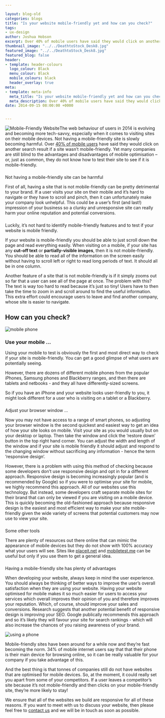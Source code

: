 ```yaml
--- 

layout: blog-old
categories: blogs
title: "Is your website mobile-friendly yet and how can you check?"
tags:
- ux-design
author: Joshua Hobson
excerpt: Over 40% of mobile users have said they would click on another search result if a site wasn’t mobile-friendly. Yet many companies are still blind to the advantages and disadvantages of mobile optimisation – or, just as common, they do not know how to test their site to see if it is mobile-friendly.
thumbnail_image: "../../DeathtoStock_Desk8.jpg"
featured_image: "../../DeathtoStock_Desk8.jpg"
featured_blog: false
header:
- template: header-colours
  logo_colour: Black
  menu_colour: Black
  mobile_colours: black
  header_overlay: true
meta:
- template: meta-info
  meta_title: "Is your website mobile-friendly yet and how can you check?"
  meta_description: Over 40% of mobile users have said they would click on another search result if a site wasn’t mobile-friendly. Yet many companies are still blind to the advantages and disadvantages of mobile optimisation – or, just as common, they do not know how to test their site to see if it is mobile-friendly.
date: 2014-09-15 08:00:00 +0000


--- 
```

![Mobile-Friendly Website](../../DeathtoStock_Desk8.jpg)The web behaviour of users in 2014 is evolving and becoming more tech-savvy, especially when it comes to visiting sites on their mobile devices. Not having a mobile-friendly site is slowly becoming harmful. Over [40% of mobile users](https://econsultancy.com/blog/64416-the-importance-of-responsive-design-for-b2b-companies#i.1cb0ejrfs2e23q) have said they would click on another search result if a site wasn’t mobile-friendly. Yet many companies are still blind to the advantages and disadvantages of mobile optimisation – or, just as common, they do not know how to test their site to see if it is mobile-friendly.

###   
Not having a mobile-friendly site can be harmful

First of all, having a site that is not mobile-friendly can be pretty detrimental to your brand. If a user visits your site on their mobile and it’s hard to navigate or they have to scroll and pinch, then it can unfortunately make your company look unhelpful. This could be a user’s first (and last!) impression of your business so a clunky and unresponsive site can really harm your online reputation and potential conversions.

###   
Luckily, it’s not hard to identify mobile-friendly features and to test if your website is mobile friendly.

If your website is mobile-friendly you should be able to just scroll down the page and read everything easily. When visiting on a mobile, if your site has any **cut-off text** or **partially-visible images**, then it is not mobile-friendly. You should be able to read all of the information on the screen easily without having to scroll left or right to read long periods of text. It should all be in one column.

Another feature of a site that is not mobile-friendly is if it simply zooms out so far that a user can see all of the page at once. The problem with this? The text is way too hard to read because it’s just so tiny! Users have to then take the time to zoom in and scroll around to find the useful information. This extra effort could encourage users to leave and find another company, whose site is easier to navigate.

  
How can you check?
---------------------

![mobile phone](../../camera_phone.png)

### Use your mobile …

Using your mobile to test is obviously the first and most direct way to check if your site is mobile-friendly. You can get a good glimpse of what users are potentially seeing.

However, there are dozens of different mobile phones from the popular iPhones, Samsung phones and Blackberry ranges, and then there are tablets and netbooks - and they all have differently-sized screens.

So if you have an iPhone and your website looks user-friendly to you, it might look different for a user who is visiting on a tablet or a Blackberry.

###   
Adjust your browser window …

Now you may not have access to a range of smart phones, so adjusting your browser window is the second quickest and easiest way to get an idea of how your site looks on mobile. Visit your site as you would usually but on your desktop or laptop. Then take the window and click the ‘restore down’ button in the top right hand corner. You can adjust the width and length of the window and if your site is mobile friendly it should adjust and respond to the changing window without sacrificing any information - hence the term ‘responsive design’.

However, there is a problem with using this method of checking because some developers don’t use responsive design and opt in for a different approach. Responsive design is becoming increasingly popular (and is recommended by Google) so if you were to optimise your site for mobile, we highly recommend this approach. All of our websites use this technology. But instead, some developers craft separate mobile sites for their brand that can only be viewed if you are visiting on a mobile device. This is quickly becoming the old-fashioned approach because responsive design is the easiest and most efficient way to make your site mobile-friendly given the wide variety of screens that potential customers may now use to view your site.

###   
Some other tools

There are plenty of resources out there online that can mimic the appearance of mobile devices but they do not show with 100% accuracy what your users will see. Sites like [placeit.net](https://placeit.net/) and [mobiletest.me](https://mobiletest.me/) can be useful but only if you use them to get a general idea.

###   
Having a mobile-friendly site has plenty of advantages

When developing your website, always keep in mind the user experience. You should always be thinking of better ways to improve the user’s overall satisfaction when they are using your website. Having your website optimised for mobile makes it so much easier for users to access your services which overall improves their opinion of you and therefore improves your reputation. Which, of course, should improve your sales and conversions. Research suggests that another potential benefit of responsive design is improving your SEO. Google publically recommends this approach and so it’s likely they will favour your site for search rankings - which will also increase the chances of you raising awareness of your brand.

![using a phone](../../using_a_phone.png)

Mobile-friendly sites have been around for a while now and they’re fast becoming the norm. 34% of mobile internet users say that that their phone is their main device for browsing online, so it can be really valuable for your company if you take advantage of this.

And the best thing is that tonnes of companies still do not have websites that are optimised for mobile devices. So, at the moment, it could really set you apart from some of your competitors. If a user leaves a competitor’s site because it’s not mobile-friendly and then clicks on your mobile-friendly site, they’re more likely to stay!

  
We ensure that all of the websites we build are responsive for all of these reasons. If you want to meet with us to discuss your website, then please feel free to [contact us](/contact-us) and we will be in touch as soon as possible.